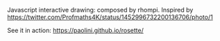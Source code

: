 Javascript interactive drawing: composed by rhompi. Inspired by 
https://twitter.com/Profmaths4K/status/1452996732200136706/photo/1

See it in action: https://paolini.github.io/rosette/